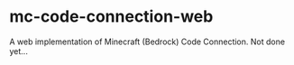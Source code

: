 # mc-code-connection-web
A web implementation of Minecraft (Bedrock) Code Connection. Not done yet...
